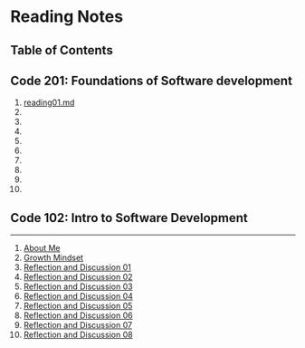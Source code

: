 # Reading Notes

## Table of Contents 

## Code 201: Foundations of Software development

1. [reading01.md](Reading01)
2. 
3.
4.
5.
6.
7.
8.
9.
10.

## Code 102: Intro to Software Development

---

1. [About Me](About-Me.md)
2. [Growth Mindset](Growth-Mindset.md)
3. [Reflection and Discussion 01](https://github.com/wildwoodwaltz/reading-notes/blob/main/Reflection%20and%20Discussion%2001.md)
4. [Reflection and Discussion 02](ReflectionandDiscussion02.md)
5. [Reflection and Discussion 03](ReflectionandDiscussion03.md)
6. [Reflection and Discussion 04](ReflectionandDiscussion04.md)
7. [Reflection and Discussion 05](ReflectionandDiscussion05.md)
8. [Reflection and Discussion 06](ReflectionandDiscussion06.md)
9. [Reflection and Discussion 07](ReflectionandDiscussion07.md)
10. [Reflection and Discussion 08](ReflectionandDiscussion08.md)

